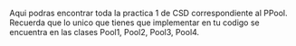 Aqui podras encontrar toda la practica 1 de CSD correspondiente al PPool. 
Recuerda que lo unico que tienes que implementar en tu codigo se encuentra en las clases Pool1, Pool2, Pool3, Pool4.
